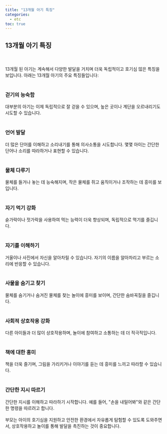 ```yaml
---
title: "13개월 아기 특징"
categories: 
  - etc
toc: true
---
```

  
## 13개월 아기 특징
  <br/><br/>
13개월 된 아기는 계속해서 다양한 발달을 거치며 더욱 독립적이고 호기심 많은 특징을 보입니다. 아래는 13개월 아기의 주요 특징들입니다:
  <br/><br/>
### 걷기의 능숙함
대부분의 아기는 이제 독립적으로 잘 걷을 수 있으며, 높은 곳이나 계단을 오르내리기도 시도할 수 있습니다.
  <br/><br/>
### 언어 발달
더 많은 단어를 이해하고 소리내기를 통해 의사소통을 시도합니다. 몇몇 아이는 간단한 단어나 소리를 따라하거나 표현할 수 있습니다.
  <br/><br/>
### 물체 다루기
물체를 들거나 놓는 데 능숙해지며, 작은 물체를 쥐고 움직이거나 조작하는 데 흥미를 보입니다.
  <br/><br/>
### 자기 먹기 강화
숟가락이나 젓가락을 사용하여 먹는 능력이 더욱 향상되며, 독립적으로 먹기를 즐깁니다.
  <br/><br/>
### 자기를 이해하기
거울이나 사진에서 자신을 알아차릴 수 있습니다. 자기의 이름을 알아차리고 부르는 소리에 반응할 수 있습니다.
  <br/><br/>
### 사물을 숨기고 찾기
물체를 숨기거나 숨겨진 물체를 찾는 놀이에 흥미를 보이며, 간단한 숨바꼭질을 즐깁니다.
  <br/><br/>
### 사회적 상호작용 강화
다른 아이들과 더 많이 상호작용하며, 놀이에 참여하고 소통하는 데 더 적극적입니다.
  <br/><br/>
### 책에 대한 흥미
책을 더욱 즐기며, 그림을 가리키거나 이야기를 듣는 데 흥미를 느끼고 따라할 수 있습니다.
  <br/><br/>
### 간단한 지시 따르기
간단한 지시를 이해하고 따라하기 시작합니다. 예를 들어, "손을 내밀어봐"와 같은 간단한 명령을 따르려고 합니다.
  <br/><br/>
부모는 아이의 호기심을 지원하고 안전한 환경에서 자유롭게 탐험할 수 있도록 도와주면서, 상호작용하고 놀이를 통해 발달을 촉진하는 것이 중요합니다.